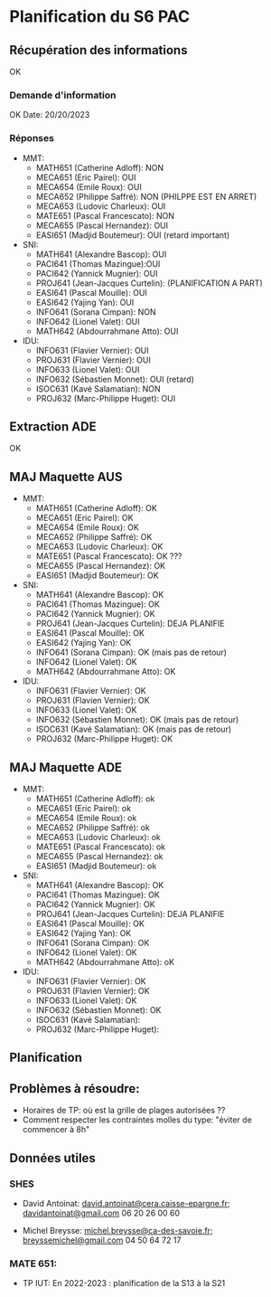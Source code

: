 # Planification du S6 PAC

## Récupération des informations

OK

### Demande d'information

OK
Date: 20/20/2023

### Réponses 

* MMT:
    * MATH651 (Catherine Adloff): NON
    * MECA651 (Eric Pairel): OUI
    * MECA654 (Emile Roux): OUI
    * MECA652 (Philippe Saffré): NON (PHILPPE EST EN ARRET)
    * MECA653 (Ludovic Charleux):  OUI
    * MATE651 (Pascal Francescato):  NON 
    * MECA655 (Pascal Hernandez): OUI
    * EASI651 (Madjid Boutemeur): OUI (retard important)
* SNI:
    * MATH641 (Alexandre Bascop):  OUI
    * PACI641 (Thomas Mazingue):OUI
    * PACI642 (Yannick Mugnier): OUI
    * PROJ641 (Jean-Jacques Curtelin): (PLANIFICATION A PART)
    * EASI641 (Pascal Mouille): OUI
    * EASI642 (Yajing Yan): OUI
    * INFO641 (Sorana Cimpan): NON
    * INFO642 (Lionel Valet): OUI
    * MATH642 (Abdourrahmane Atto): OUI 
* IDU:
    * INFO631 (Flavier Vernier): OUI
    * PROJ631 (Flavier Vernier):  OUI
    * INFO633 (Lionel Valet): OUI
    * INFO632 (Sébastien Monnet): OUI (retard)
    * ISOC631 (Kavé Salamatian): NON
    * PROJ632 (Marc-Philippe Huget): OUI

## Extraction ADE

OK

## MAJ Maquette AUS

* MMT:
    * MATH651 (Catherine Adloff): OK
    * MECA651 (Eric Pairel): OK
    * MECA654 (Emile Roux): OK
    * MECA652 (Philippe Saffré): OK
    * MECA653 (Ludovic Charleux): OK
    * MATE651 (Pascal Francescato): OK ???
    * MECA655 (Pascal Hernandez): OK
    * EASI651 (Madjid Boutemeur): OK
* SNI:
    * MATH641 (Alexandre Bascop): OK
    * PACI641 (Thomas Mazingue): OK
    * PACI642 (Yannick Mugnier): OK
    * PROJ641 (Jean-Jacques Curtelin):  DEJA PLANIFIE 
    * EASI641 (Pascal Mouille): OK
    * EASI642 (Yajing Yan): OK
    * INFO641 (Sorana Cimpan):  OK (mais pas de retour)
    * INFO642 (Lionel Valet): OK
    * MATH642 (Abdourrahmane Atto): OK
* IDU:
    * INFO631 (Flavier Vernier): OK
    * PROJ631 (Flavien Vernier): OK 
    * INFO633 (Lionel Valet): OK
    * INFO632 (Sébastien Monnet): OK (mais pas de retour)
    * ISOC631 (Kavé Salamatian): OK (mais pas de retour)
    * PROJ632 (Marc-Philippe Huget): OK

## MAJ Maquette ADE

* MMT:
    * MATH651 (Catherine Adloff): ok
    * MECA651 (Eric Pairel): ok
    * MECA654 (Emile Roux): ok
    * MECA652 (Philippe Saffré): ok
    * MECA653 (Ludovic Charleux): ok
    * MATE651 (Pascal Francescato): ok
    * MECA655 (Pascal Hernandez): ok
    * EASI651 (Madjid Boutemeur): ok
* SNI:
    * MATH641 (Alexandre Bascop): OK
    * PACI641 (Thomas Mazingue): OK
    * PACI642 (Yannick Mugnier): OK
    * PROJ641 (Jean-Jacques Curtelin):  DEJA PLANIFIE 
    * EASI641 (Pascal Mouille): OK
    * EASI642 (Yajing Yan): OK
    * INFO641 (Sorana Cimpan): OK
    * INFO642 (Lionel Valet): OK
    * MATH642 (Abdourrahmane Atto): oK
* IDU:
    * INFO631 (Flavier Vernier): OK
    * PROJ631 (Flavien Vernier): OK
    * INFO633 (Lionel Valet): OK
    * INFO632 (Sébastien Monnet): OK
    * ISOC631 (Kavé Salamatian): 
    * PROJ632 (Marc-Philippe Huget): 



## Planification

## Problèmes à résoudre:

* Horaires de TP: où est la grille de plages autorisées ??
* Comment respecter les contraintes molles du type: "éviter de commencer à 8h"

## Données utiles

### SHES

* David Antoinat:  david.antoinat@cera.caisse-epargne.fr; davidantoinat@gmail.com 06 20 26 00 60


* Michel Breysse:  michel.breysse@ca-des-savoie.fr; breyssemichel@gmail.com  04 50 64 72 17



### MATE 651: 
* TP IUT:
    En 2022-2023 : planification de la S13 à la S21

